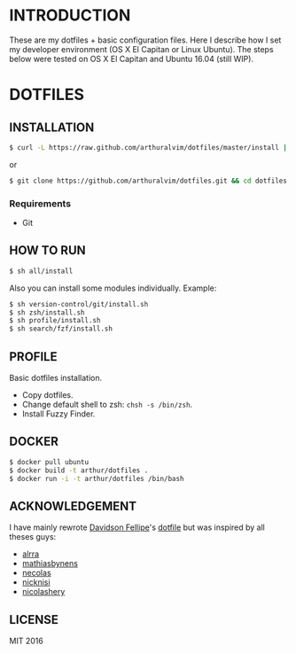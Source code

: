 # INTRODUCTION

These are my dotfiles + basic configuration files. Here I describe
how I set my developer environment (OS X El Capitan or Linux Ubuntu).
The steps below were tested on OS X El Capitan and Ubuntu 16.04 (still WIP).

# DOTFILES

## INSTALLATION

```bash
$ curl -L https://raw.github.com/arthuralvim/dotfiles/master/install | sh
```

or

```bash
$ git clone https://github.com/arthuralvim/dotfiles.git && cd dotfiles && sh all/install.sh
```

### Requirements

* Git

## HOW TO RUN

```bash
$ sh all/install
```

Also you can install some modules individually. Example:

```bash
$ sh version-control/git/install.sh
$ sh zsh/install.sh
$ sh profile/install.sh
$ sh search/fzf/install.sh
```

## PROFILE

Basic dotfiles installation.

* Copy dotfiles.
* Change default shell to zsh: `chsh -s /bin/zsh`.
* Install Fuzzy Finder.

## DOCKER

```bash
$ docker pull ubuntu
$ docker build -t arthur/dotfiles .
$ docker run -i -t arthur/dotfiles /bin/bash
```

## ACKNOWLEDGEMENT

I have mainly rewrote [Davidson Fellipe](https://github.com/davidsonfellipe)'s [dotfile](https://github.com/davidsonfellipe/dotfiles)
but was inspired by all theses guys:

* [alrra](https://github.com/alrra/dotfiles/)
* [mathiasbynens](https://github.com/mathiasbynens/dotfiles)
* [necolas](https://github.com/necolas/dotfiles)
* [nicknisi](https://github.com/nicknisi/dotfiles)
* [nicolashery](https://github.com/nicolashery/mac-dev-setup)

## LICENSE

MIT 2016
